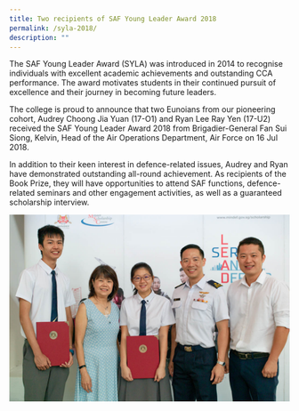 ```yaml
---
title: Two recipients of SAF Young Leader Award 2018
permalink: /syla-2018/
description: ""
---
```

The SAF Young Leader Award (SYLA) was introduced in 2014 to recognise individuals with excellent academic achievements and outstanding CCA performance. The award motivates students in their continued pursuit of excellence and their journey in becoming future leaders.

The college is proud to announce that two Eunoians from our pioneering cohort, Audrey Choong Jia Yuan (17-O1) and Ryan Lee Ray Yen (17-U2) received the SAF Young Leader Award 2018 from Brigadier-General Fan Sui Siong, Kelvin, Head of the Air Operations Department, Air Force on 16 Jul 2018.

In addition to their keen interest in defence-related issues, Audrey and Ryan have demonstrated outstanding all-round achievement. As recipients of the Book Prize, they will have opportunities to attend SAF functions, defence-related seminars and other engagement activities, as well as a guaranteed scholarship interview.

![](/images/SYLA2018_2.jpeg)